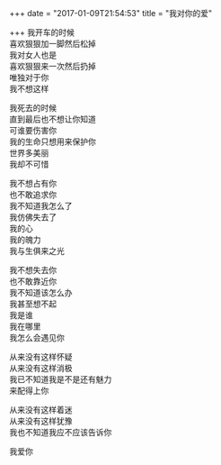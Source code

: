+++
date = "2017-01-09T21:54:53"
title = "我对你的爱"

+++
我开车的时候  
喜欢狠狠加一脚然后松掉  
我对女人也是  
喜欢狠狠来一次然后扔掉  
唯独对于你  
我不想这样

我死去的时候  
直到最后也不想让你知道  
可谁要伤害你  
我的生命只想用来保护你  
世界多美丽  
我却不可惜

我不想占有你  
也不敢追求你  
我不知道我怎么了  
我仿佛失去了  
我的心  
我的魄力  
我与生俱来之光

我不想失去你  
也不敢靠近你  
我不知道该怎么办  
我甚至想不起  
我是谁  
我在哪里  
我怎么会遇见你

从来没有这样怀疑  
从来没有这样消极  
我已不知道我是不是还有魅力  
来配得上你

从来没有这样着迷  
从来没有这样犹豫  
我也不知道我应不应该告诉你

我爱你